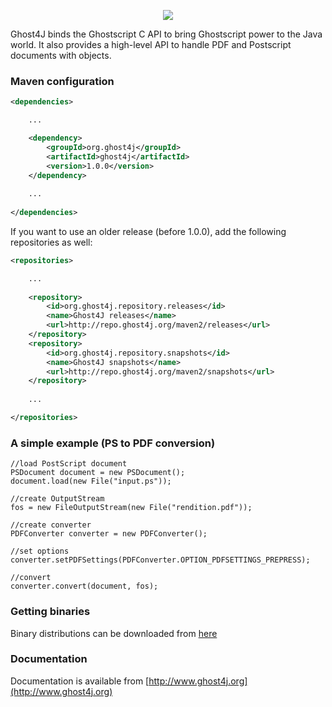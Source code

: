 <p align="center">
<img src="http://www.ghost4j.org/images/home-logo.png"/>
</p>


Ghost4J binds the Ghostscript C API to bring Ghostscript power to the Java world.
It also provides a high-level API to handle PDF and Postscript documents with objects.

### Maven configuration

```xml
<dependencies>

	...

	<dependency>
		<groupId>org.ghost4j</groupId>
		<artifactId>ghost4j</artifactId>
		<version>1.0.0</version>
	</dependency>
	
	...
	
</dependencies>
```

If you want to use an older release (before 1.0.0), add the following repositories as well:

```xml
<repositories>

	...
	
	<repository>
		<id>org.ghost4j.repository.releases</id>
		<name>Ghost4J releases</name>
		<url>http://repo.ghost4j.org/maven2/releases</url>
	</repository>
	<repository>
		<id>org.ghost4j.repository.snapshots</id>
		<name>Ghost4J snapshots</name>
		<url>http://repo.ghost4j.org/maven2/snapshots</url>
	</repository>
	
	...

</repositories>
```

### A simple example (PS to PDF conversion)

	//load PostScript document
	PSDocument document = new PSDocument();
	document.load(new File("input.ps"));
	
	//create OutputStream
	fos = new FileOutputStream(new File("rendition.pdf"));
	
	//create converter
	PDFConverter converter = new PDFConverter();
	
	//set options
	converter.setPDFSettings(PDFConverter.OPTION_PDFSETTINGS_PREPRESS);
	
	//convert
	converter.convert(document, fos);
	
### Getting binaries

Binary distributions can be downloaded from [here](http://www.ghost4j.org/downloads.html)

### Documentation

Documentation is available from [http://www.ghost4j.org](http://www.ghost4j.org)
